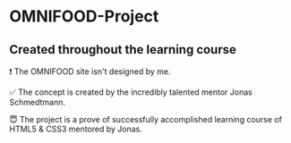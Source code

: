 # OMNIFOOD-Project

## Created throughout the learning course

❗ The OMNIFOOD site isn't designed by me.

✅ The concept is created by the incredibly talented mentor Jonas Schmedtmann.

😇 The project is a prove of successfully accomplished learning course of HTML5 & CSS3 mentored by Jonas.
